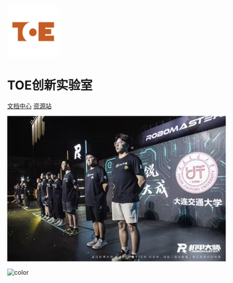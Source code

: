 <img src="_media/logo.JPG" width = "120" height = "120">

# TOE创新实验室 

[文档中心](/doc.md)
[资源站](/doc.md)

<!-- 这个是封面背景图，不配置的话，是随机的颜色 -->
![](_media/back.JPG)

![color](#ffffff)

